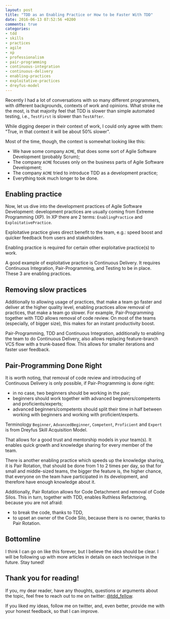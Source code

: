 ```yaml
---
layout: post
title: "TDD as an Enabling Practice or How to be Faster With TDD"
date: 2016-06-13 07:52:56 +0200
comments: true
categories:
- tdd
- skills
- practices
- agile
- xp
- professionalism
- pair-programming
- continuous-integration
- continuous-delivery
- enabling-practices
- exploitative-practices
- dreyfus-model
---
```


Recently I had a lot of conversations with so many different programmers, with different backgrounds, contexts of work and opinions. What stroke me the most, is that majority feel that TDD is slower than simple automated testing, i.e., `TestFirst` is slower than `TestAfter`.

While digging deeper in their context of work, I could only agree with them: "True, in that context it will be about 50% slower".

Most of the time, though, the context is somewhat looking like this:

- We have some company `ACME`, that does some sort of Agile Software Development (probably Scrum);
- The company `ACME` focuses only on the business parts of Agile Software Development;
- The company `ACME` tried to introduce TDD as a development practice;
- Everything took much longer to be done.

## Enabling practice

Now, let us dive into the development practices of Agile Software Development: development practices are usually coming from Extreme Programming (XP). In XP there are 2 terms: `EnablingPractice` and `ExploitativePractice`.

Exploitative practice gives direct benefit to the team, e.g.: speed boost and quicker feedback from users and stakeholders.

Enabling practice is required for certain other exploitative practice(s) to work.

A good example of exploitative practice is Continuous Delivery. It requires Continuous Integration, Pair-Programming, and Testing to be in place. These 3 are enabling practices.

## Removing slow practices

Additionally to allowing usage of practices, that make a team go faster and deliver at the higher quality level, enabling practices allow removal of practices, that make a team go slower. For example, Pair-Programming together with TDD allows removal of code review. On most of the teams (especially, of bigger size), this makes for an instant productivity boost.

Pair-Programming, TDD and Continuous Integration, additionally to enabling the team to do Continuous Delivery, also allows replacing feature-branch VCS flow with a trunk-based flow. This allows for smaller iterations and faster user feedback.

## Pair-Programming Done Right

It is worth noting, that removal of code review and introducing of Continuous Delivery is only possible, if Pair-Programming is done right:

- in no case, two beginners should be working in the pair;
- beginners should work together with advanced beginners/competents and proficients/experts;
- advanced beginners/competents should split their time in half between working with beginners and working with proficient/experts.

Terminology `Beginner`, `AdvancedBeginner`, `Competent`, `Proficient` and `Expert` is from Dreyfus Skill Acquisition Model.

That allows for a good trust and mentorship models in your team(s). It enables quick growth and knowledge sharing for every member of the team.

There is another enabling practice which speeds up the knowledge sharing, it is Pair Rotation, that should be done from 1 to 2 times per day, so that for small and middle-sized teams, the bigger the feature is, the higher chance, that everyone on the team have participated in its development, and therefore have enough knowledge about it.

Additionally, Pair Rotation allows for Code Detachment and removal of Code Silos. This in turn, together with TDD, enables Ruthless Refactoring, because you are not afraid:

- to break the code, thanks to TDD,
- to upset an owner of the Code Silo, because there is no owner, thanks to Pair Rotation.

## Bottomline

I think I can go on like this forever, but I believe the idea should be clear. I will be following up with more articles in details on each technique in the future. Stay tuned!

## Thank you for reading!

If you, my dear reader, have any thoughts, questions or arguments about the topic, feel free to reach out to me on twitter: [@tdd_fellow](https://twitter.com/tdd_fellow).

If you liked my ideas, follow me on twitter, and, even better, provide me with your honest feedback, so that I can improve.
